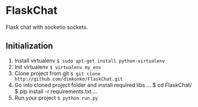 FlaskChat
=========

Flask chat with socketio sockets.

## Initialization

1. Install virtualenv `$ sudo apt-get install python-virtualenv`
2. Init virtualenv `$ virtualenv my_env`
3. Clone project from git `$ git clone http://github.com/dimkonko/FlaskChat.git`
4. Go into cloned project folder and install required libs
...
$ cd FlaskChat/ 
$ pip install -r requirements.txt
...
5. Run your project `$ python run.py`
